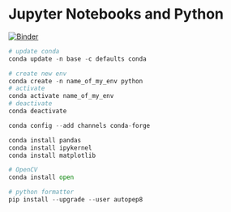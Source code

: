 Jupyter Notebooks and Python
===================================================

[![Binder](https://mybinder.org/badge_logo.svg)](https://mybinder.org/v2/gh/MattSheehanDev/jupyter-notebooks/HEAD)


```py
# update conda
conda update -n base -c defaults conda

# create new env
conda create -n name_of_my_env python
# activate
conda activate name_of_my_env
# deactivate
conda deactivate
```

```py
conda config --add channels conda-forge

conda install pandas
conda install ipykernel
conda install matplotlib

# OpenCV
conda install open
```

```py
# python formatter
pip install --upgrade --user autopep8
```
